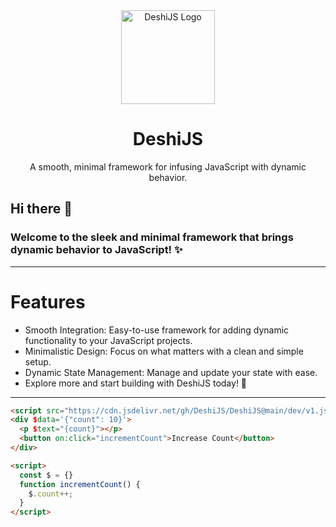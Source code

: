 <div align="center">
  <img src="https://i.postimg.cc/Pq1ZWCg3/Black-and-White-Initial-D-Creative-Studio-Logo.png" alt="DeshiJS Logo" height="150" />
  <h1>DeshiJS</h1>
  <p>A smooth, minimal framework for infusing JavaScript with dynamic behavior.</p>
</div>

## Hi there 👋
### Welcome to the sleek and minimal framework that brings dynamic behavior to JavaScript! ✨

---
# Features

- Smooth Integration: Easy-to-use framework for adding dynamic functionality to your JavaScript projects.
- Minimalistic Design: Focus on what matters with a clean and simple setup.
- Dynamic State Management: Manage and update your state with ease.
- Explore more and start building with DeshiJS today! 🚀



---

```html
<script src="https://cdn.jsdelivr.net/gh/DeshiJS/DeshiJS@main/dev/v1.js" defer></script>
<div $data='{"count": 10}'>
  <p $text="{count}"></p>
  <button on:click="incrementCount">Increase Count</button>
</div>

<script>
  const $ = {}
  function incrementCount() {
    $.count++;
  }
</script>

